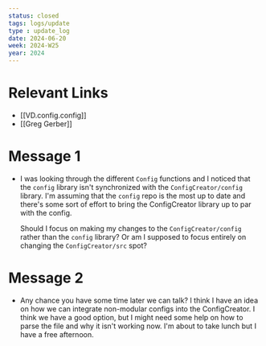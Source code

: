```yaml
---
status: closed
tags: logs/update
type : update_log
date: 2024-06-20
week: 2024-W25
year: 2024
---
```

# Relevant Links
- [[VD.config.config]]
- [[Greg Gerber]]
# Message 1
- I was looking through the different `Config` functions and I noticed that the `config` library isn't synchronized with the `ConfigCreator/config` library. I'm assuming that the `config` repo is the most up to date and there's some sort of effort to bring the ConfigCreator library up to par with the config. 
  
  Should I focus on making my changes to the `ConfigCreator/config` rather than the `config` library? Or am I supposed to focus entirely on changing the `ConfigCreator/src` spot?
# Message 2
- Any chance you have some time later we can talk? I think I have an idea on how we can integrate non-modular configs into the ConfigCreator. I think we have a good option, but I might need some help on how to parse the file and why it isn't working now. I'm about to take lunch but I have a free afternoon. 